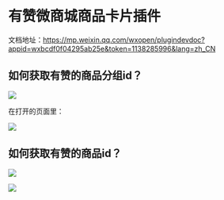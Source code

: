# 有赞微商城商品卡片插件

文档地址：https://mp.weixin.qq.com/wxopen/plugindevdoc?appid=wxbcdf0f04295ab25e&token=1138285996&lang=zh_CN

## 如何获取有赞的商品分组id？

![](https://img.yzcdn.cn/upload_files/2018/11/22/FldiqR-3vJ2sfkkRsUj-NjHNMWlX.png)

在打开的页面里：   

![](https://img.yzcdn.cn/upload_files/2018/11/22/FldiqR-3vJ2sfkkRsUj-NjHNMWlX.png)

## 如何获取有赞的商品id？

![](https://img.yzcdn.cn/upload_files/2018/11/22/FptTS7mTkMdstTHk6TxYr0aWKY0a.png)

![](https://img.yzcdn.cn/upload_files/2018/11/22/FgECKfx25HnnpdF81HvpQ-jl3vzY.png)
